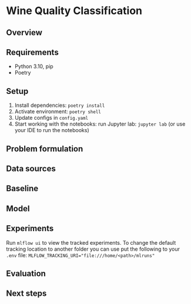 # Wine Quality Classification

## Overview

## Requirements
 * Python 3.10, pip
 * Poetry

## Setup
1. Install dependencies: `poetry install`
2. Activate environment: `poetry shell`
3. Update configs in `config.yaml`
4. Start working with the notebooks: run Jupyter lab: `jupyter lab` (or use your IDE to run the notebooks)

## Problem formulation

## Data sources

## Baseline

## Model

## Experiments

Run `mlflow ui` to view the tracked experiments.
To change the default tracking location to another folder you can use put the following to your `.env` file:
`MLFLOW_TRACKING_URI="file:///home/<path>/mlruns"`

## Evaluation

## Next steps